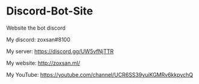 # Discord-Bot-Site
Website the bot discord

My discord: zoxsan#8100

My server: https://discord.gg/UW5vfNjTTR

My website: http://zoxsan.ml/

My YouTube: https://youtube.com/channel/UCR6SS39yuiKGMRv6kkpychQ
